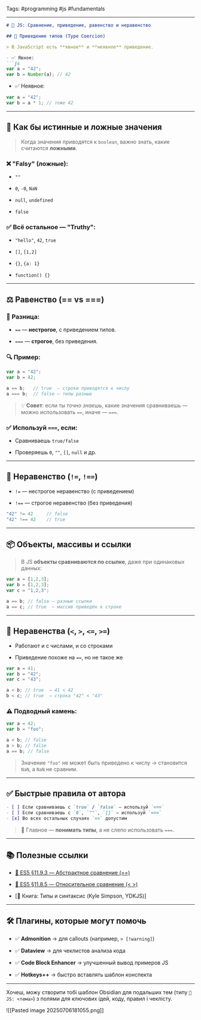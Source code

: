 Tags: #programming #js #fundamentals


---

````md
# 📘 JS: Сравнение, приведение, равенство и неравенство

## 🔁 Приведение типов (Type Coercion)

> В JavaScript есть **явное** и **неявное** приведение.

- ✅ Явное:
```js
var a = "42";
var b = Number(a); // 42
````

- ✅ Неявное:
    

```js
var a = "42";
var b = a * 1; // тоже 42
```

---

## 📎 Как бы истинные и ложные значения

> Когда значения приводятся к `boolean`, важно знать, какие считаются **ложными**.

### ❌ "Falsy" (ложные):

- `""`
    
- `0`, `-0`, `NaN`
    
- `null`, `undefined`
    
- `false`
    

### ✅ Всё остальное — "Truthy":

- `"hello"`, `42`, `true`
    
- `[]`, `[1,2]`
    
- `{}`, `{a: 1}`
    
- `function() {}`
    

---

## ⚖️ Равенство (== vs ===)

### 📌 Разница:

- `==` — **нестрогое**, с приведением типов.
    
- `===` — **строгое**, без приведения.
    

### 🔍 Пример:

```js
var a = "42";
var b = 42;

a == b;   // true  — строки приводятся к числу
a === b;  // false — типы разные
```

> 💡 **Совет**: если ты _точно знаешь_, какие значения сравниваешь — можно использовать `==`, иначе — `===`.

### ✅ Используй `===`, если:

- Сравниваешь `true/false`
    
- Проверяешь `0`, `""`, `[]`, `null` и др.
    

---

## 🚫 Неравенство (`!=`, `!==`)

- `!=` — нестрогое неравенство (с приведением)
    
- `!==` — строгое неравенство (без приведения)
    

```js
"42" != 42     // false
"42" !== 42    // true
```

---

## 📦 Объекты, массивы и ссылки

> В JS **объекты сравниваются по ссылке**, даже при одинаковых данных:

```js
var a = [1,2,3];
var b = [1,2,3];
var c = "1,2,3";

a == b; // false — разные ссылки
a == c; // true  — массив приведён к строке
```

---

## 📐 Неравенства (`<`, `>`, `<=`, `>=`)

- Работают и с числами, и со строками
    
- Приведение похоже на `==`, но не такое же
    

```js
var a = 41;
var b = "42";
var c = "43";

a < b; // true  → 41 < 42
b < c; // true  → строка "42" < "43"
```

### ⚠️ Подводный камень:

```js
var a = 42;
var b = "foo";

a < b; // false
a > b; // false
a == b; // false
```

> Значение `"foo"` не может быть приведено к числу → становится `NaN`, а `NaN` не сравним.

---

## ✅ Быстрые правила от автора

```markdown
- [ ] Если сравниваешь с `true` / `false` — используй `===`
- [ ] Если сравниваешь с `0`, `""`, `[]` — используй `===`
- [x] Во всех остальных случаях `==` допустим
```

> 🧠 Главное — **понимать типы**, а не слепо использовать `===`.

---

## 📚 Полезные ссылки

- [📄 ES5 §11.9.3 — Абстрактное сравнение (==)](http://www.ecma-international.org/ecma-262/5.1/#sec-11.9.3)
    
- [📄 ES5 §11.8.5 — Относительное сравнение (< >)](http://www.ecma-international.org/ecma-262/5.1/#sec-11.8.5)
    
- [📖 Книга: Типы и синтаксис (Kyle Simpson, YDKJS)]
    

---

## 🛠 Плагины, которые могут помочь

- ✅ **Admonition** → для callouts (например, `> [!warning]`)
    
- ✅ **Dataview** → для чеклистов анализа кода
    
- ✅ **Code Block Enhancer** → улучшенный вывод примеров JS
    
- ✅ **Hotkeys++** → быстро вставлять шаблон конспекта
    

---

Хочеш, можу створити тобі шаблон Obsidian для подальших тем (типу `📘 JS: <тема>`) з полями для ключових ідей, коду, правил і чеклісту.


![[Pasted image 20250706181055.png]]
